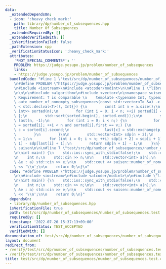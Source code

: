 ```yaml
---
data:
  _extendedDependsOn:
  - icon: ':heavy_check_mark:'
    path: library/dp/number_of_subsequences.hpp
    title: Number Of Subsequences
  _extendedRequiredBy: []
  _extendedVerifiedWith: []
  _isVerificationFailed: false
  _pathExtension: cpp
  _verificationStatusIcon: ':heavy_check_mark:'
  attributes:
    '*NOT_SPECIAL_COMMENTS*': ''
    PROBLEM: https://judge.yosupo.jp/problem/number_of_subsequences
    links:
    - https://judge.yosupo.jp/problem/number_of_subsequences
  bundledCode: "#line 1 \"test/src/dp/number_of_subsequences/number_of_subsequences.test.cpp\"\
    \n#define PROBLEM \"https://judge.yosupo.jp/problem/number_of_subsequences\"\n\
    \n#include <iostream>\n#include <atcoder/modint>\n\n#line 1 \"library/dp/number_of_subsequences.hpp\"\
    \n\n\n\n#include <algorithm>\n#include <vector>\n\nnamespace suisen {\n    //\
    \ Requirement: T is comparable \n    template <typename Int, typename T>\n   \
    \ auto number_of_nonempty_subsequences(const std::vector<T> &a) -> decltype(std::declval<T>()\
    \ < std::declval<T>(), Int{}) {\n        const int n = a.size();\n        std::vector<std::pair<T,\
    \ int>> sorted(n);\n        for (int i = 0; i < n; ++i) sorted[i] = { a[i], i\
    \ };\n        std::sort(sorted.begin(), sorted.end());\n\n        std::vector<int>\
    \ last(n, -1);\n        for (int i = 0; i < n;) {\n            for (auto [v, p]\
    \ = sorted[i]; ++i < n and sorted[i].first == v;) {\n                const int\
    \ c = sorted[i].second;\n                last[c] = std::exchange(p, c);\n    \
    \        }\n        }\n\n        std::vector<Int> sdp(n + 2);\n        sdp[1]\
    \ = 1;\n        for (int i = 0; i < n; ++i) sdp[i + 2] = sdp[i + 1] + sdp[i +\
    \ 1] - sdp[last[i] + 1];\n        return sdp[n + 1] - 1;\n    }\n} // namespace\
    \ suisen\n\n\n#line 7 \"test/src/dp/number_of_subsequences/number_of_subsequences.test.cpp\"\
    \n\nint main() {\n    std::ios::sync_with_stdio(false);\n    std::cin.tie(nullptr);\n\
    \n    int n;\n    std::cin >> n;\n\n    std::vector<int> a(n);\n    for (auto\
    \ &e : a) std::cin >> e;\n\n    std::cout << suisen::number_of_nonempty_subsequences<atcoder::modint998244353>(a).val()\
    \ << '\\n';\n\n    return 0;\n}\n"
  code: "#define PROBLEM \"https://judge.yosupo.jp/problem/number_of_subsequences\"\
    \n\n#include <iostream>\n#include <atcoder/modint>\n\n#include \"library/dp/number_of_subsequences.hpp\"\
    \n\nint main() {\n    std::ios::sync_with_stdio(false);\n    std::cin.tie(nullptr);\n\
    \n    int n;\n    std::cin >> n;\n\n    std::vector<int> a(n);\n    for (auto\
    \ &e : a) std::cin >> e;\n\n    std::cout << suisen::number_of_nonempty_subsequences<atcoder::modint998244353>(a).val()\
    \ << '\\n';\n\n    return 0;\n}"
  dependsOn:
  - library/dp/number_of_subsequences.hpp
  isVerificationFile: true
  path: test/src/dp/number_of_subsequences/number_of_subsequences.test.cpp
  requiredBy: []
  timestamp: '2022-07-26 15:37:13+09:00'
  verificationStatus: TEST_ACCEPTED
  verifiedWith: []
documentation_of: test/src/dp/number_of_subsequences/number_of_subsequences.test.cpp
layout: document
redirect_from:
- /verify/test/src/dp/number_of_subsequences/number_of_subsequences.test.cpp
- /verify/test/src/dp/number_of_subsequences/number_of_subsequences.test.cpp.html
title: test/src/dp/number_of_subsequences/number_of_subsequences.test.cpp
---
```

